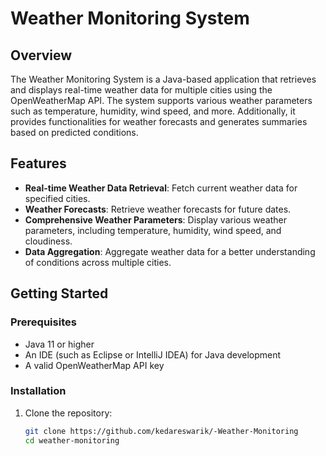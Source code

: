 # Weather Monitoring System

## Overview

The Weather Monitoring System is a Java-based application that retrieves and displays real-time weather data for multiple cities using the OpenWeatherMap API. The system supports various weather parameters such as temperature, humidity, wind speed, and more. Additionally, it provides functionalities for weather forecasts and generates summaries based on predicted conditions.

## Features

- **Real-time Weather Data Retrieval**: Fetch current weather data for specified cities.
- **Weather Forecasts**: Retrieve weather forecasts for future dates.
- **Comprehensive Weather Parameters**: Display various weather parameters, including temperature, humidity, wind speed, and cloudiness.
- **Data Aggregation**: Aggregate weather data for a better understanding of conditions across multiple cities.

## Getting Started

### Prerequisites

- Java 11 or higher
- An IDE (such as Eclipse or IntelliJ IDEA) for Java development
- A valid OpenWeatherMap API key

### Installation

1. Clone the repository:
   ```bash
   git clone https://github.com/kedareswarik/-Weather-Monitoring
   cd weather-monitoring

